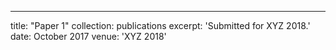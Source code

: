 ---
title: "Paper 1"
collection: publications
excerpt: 'Submitted for XYZ 2018.'
date: October 2017
venue: 'XYZ 2018'

